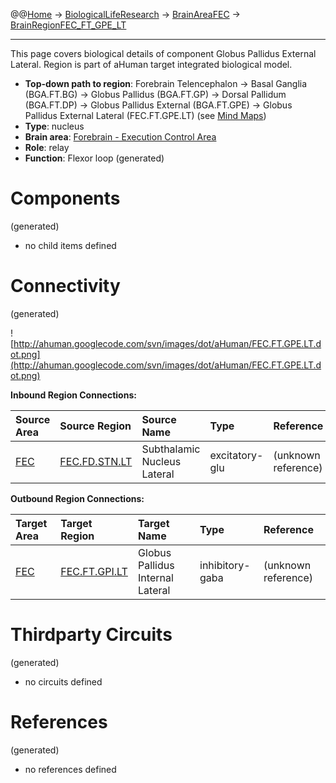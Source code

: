 @@[Home](Home.md) -> [BiologicalLifeResearch](BiologicalLifeResearch.md) -> [BrainAreaFEC](BrainAreaFEC.md) -> [BrainRegionFEC\_FT\_GPE\_LT](BrainRegionFEC_FT_GPE_LT.md)

---


This page covers biological details of component Globus Pallidus External Lateral.
Region is part of aHuman target integrated biological model.

  * **Top-down path to region**: Forebrain Telencephalon -> Basal Ganglia (BGA.FT.BG) -> Globus Pallidus (BGA.FT.GP) -> Dorsal Pallidum (BGA.FT.DP) -> Globus Pallidus External (BGA.FT.GPE) -> Globus Pallidus External Lateral (FEC.FT.GPE.LT) (see [Mind Maps](OverallMindMaps.md))
  * **Type**: nucleus
  * **Brain area**: [Forebrain - Execution Control Area](BrainAreaFEC.md)
  * **Role**: relay
  * **Function**: Flexor loop
(generated)
# Components #
(generated)


  * no child items defined

# Connectivity #
(generated)


![http://ahuman.googlecode.com/svn/images/dot/aHuman/FEC.FT.GPE.LT.dot.png](http://ahuman.googlecode.com/svn/images/dot/aHuman/FEC.FT.GPE.LT.dot.png)

**Inbound Region Connections:**

| **Source Area** | **Source Region** | **Source Name** | **Type** | **Reference** |
|:----------------|:------------------|:----------------|:---------|:--------------|
| [FEC](BrainAreaFEC.md) | [FEC.FD.STN.LT](BrainRegionFEC_FD_STN_LT.md) | Subthalamic Nucleus Lateral | excitatory-glu | (unknown reference) |

**Outbound Region Connections:**

| **Target Area** | **Target Region** | **Target Name** | **Type** | **Reference** |
|:----------------|:------------------|:----------------|:---------|:--------------|
| [FEC](BrainAreaFEC.md) | [FEC.FT.GPI.LT](BrainRegionFEC_FT_GPI_LT.md) | Globus Pallidus Internal Lateral | inhibitory-gaba | (unknown reference) |

# Thirdparty Circuits #
(generated)

  * no circuits defined

# References #
(generated)

  * no references defined
